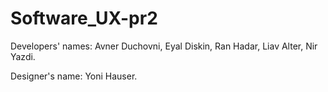# Software_UX-pr2

Developers' names:
Avner Duchovni, Eyal Diskin, Ran Hadar, Liav Alter, Nir Yazdi.

Designer's name: Yoni Hauser.
